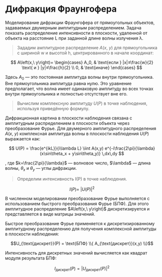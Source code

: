 # Дифракция Фраунгофера

Моделирование дифракции Фраунгофера от прямоугольных объектов, задаваемых
двумерным амплитудным распределением. Задача показать распределение интенсивности
в плоскости, удаленной от объекта на расстояние L при заданной длине волны излучения λ.

> Зададим амплитудное распределение $A\left(x,\ y\right)$ для прямоугольника с шириной w и высотой h, центрированного в начале координат:

$$
A\left(x,\ y\right)=
\begin{cases}
A_0, & \text{если } |x|≤\frac{w}{2} \text{ и } |y|≤\frac{h}{2} \\
0, & \text{иначе}
\end{cases}
$$


Здесь $A_0$ — это постоянная амплитуда волны внутри прямоугольника. Вне прямоугольника амплитуда равна нулю. Это уравнение предполагает, что волна имеет одинаковую амплитуду во всех точках внутри прямоугольника и полностью отсутствует вне его.

> Вычислим комплексную амплитуду $U\left(P\right)$ в точке наблюдения, используя приведённую формулу. 

Дифракционная картина в плоскости наблюдения связана с амплитудным распределением в плоскости объекта через преобразование Фурье. Для двумерного амплитудного распределения $A\left(x,\ y\right)$ комплексная амплитуда волны в плоскости наблюдения $U\left(P\right)$ выражается как:

$$
U(P) = \frac{e^{ikL}}{i\lambda L} \iint A(x,y) e^{-i\frac{2\pi}{\lambda}(x\sin\theta_x + y\sin\theta_y)} \,dx\,dy
$$

, где 
$k=\frac{2\pi}{\lambda}$  — волновое число, 
$\lambda\$ — длина волны, 
$\theta_x$  и $\theta_y$ — углы дифракции.

> Определим интенсивность I(P) в точке наблюдения.

$$I\left(P\right)=\ \left|U\left(P\right)\right|^2$$

В численном моделировании преобразование Фурье выполняется с использованием быстрого преобразования Фурье (БПФ). Для этого амплитудное распределение $A\left(x,\ y\right)\$ дискретизируется и представляется в виде матрицы значений.

Быстрое преобразование Фурье применяется к дискретизированному амплитудному распределению для получения комплексной амплитуды в плоскости наблюдения:

$$U_{\text{дискрет}}(P) = \text{БПФ} \\{ A_{\text{дискрет}}(x,y) \\}$$

Интенсивность для дискретных значений вычисляется как квадрат модуля результата БПФ:

$$I_{\text{дискрет}} (P)=|U_{\text{дискрет}} (P)|^2$$

